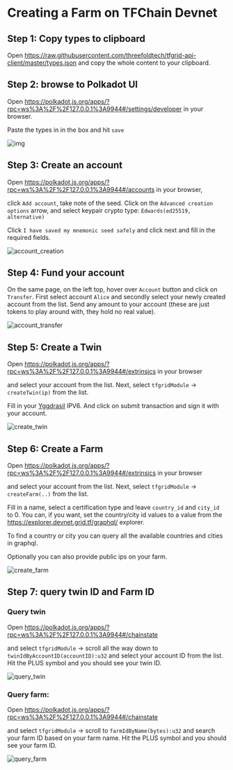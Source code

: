 # Creating a Farm on TFChain Devnet

## Step 1: Copy types to clipboard

Open https://raw.githubusercontent.com/threefoldtech/tfgrid-api-client/master/types.json and copy the whole content to your clipboard.

## Step 2: browse to Polkadot UI

Open https://polkadot.js.org/apps/?rpc=ws%3A%2F%2F127.0.0.1%3A9944#/settings/developer in your browser.


Paste the types in in the box and hit `save`

![img](img/copy_types_1.jpg)

## Step 3: Create an account

Open https://polkadot.js.org/apps/?rpc=ws%3A%2F%2F127.0.0.1%3A9944#/accounts in your browser, 

click `Add account`, take note of the seed. Click on the `Advanced creation options` arrow, and select keypair crypto type: `Edwards(ed25519, alternative)`

Click `I have saved my mnemonic seed safely` and click next and fill in the required fields.

![account_creation](img/account_create_1.jpg)

## Step 4: Fund your account

On the same page, on the left top, hover over `Account` button and click on `Transfer`. First select account `Alice` and secondly select your newly created account from the list. Send any amount to your account (these are just tokens to play around with, they hold no real value).

![account_transfer](img/account_transfer_1.jpg)

## Step 5: Create a Twin

Open https://polkadot.js.org/apps/?rpc=ws%3A%2F%2F127.0.0.1%3A9944#/extrinsics in your browser 

and select your account from the list. Next, select `tfgridModule` -> `createTwin(ip)` from the list.

Fill in your [Yggdrasil](https://github.com/yggdrasil-network/yggdrasil-go) IPV6. And click on submit transaction and sign it with your account.

![create_twin](img/create_twin_1.jpg)

## Step 6: Create a Farm

Open https://polkadot.js.org/apps/?rpc=ws%3A%2F%2F127.0.0.1%3A9944#/extrinsics in your browser 

and select your account from the list. Next, select `tfgridModule` -> `createFarm(..)` from the list.

Fill in a name, select a certification type and leave `country_id` and `city_id` to 0. You can, if you want, set the country/city id values to a value from the https://explorer.devnet.grid.tf/graphql/ explorer. 

To find a country or city you can query all the available countries and cities in graphql.

Optionally you can also provide public ips on your farm.

![create_farm](img/create_farm_1.jpg)

## Step 7: query twin ID and Farm ID

### Query twin

Open https://polkadot.js.org/apps/?rpc=ws%3A%2F%2F127.0.0.1%3A9944#/chainstate 

and select `tfgridModule` -> scroll all the way down to `twinIdByAccountID(accountID):u32` and select your account ID from the list. Hit the PLUS symbol and you should see your twin ID.

![query_twin](img/query_twin_1.jpg)

### Query farm:

Open https://polkadot.js.org/apps/?rpc=ws%3A%2F%2F127.0.0.1%3A9944#/chainstate 

and select `tfgridModule` -> scroll to `farmIdByName(bytes):u32` and search your farm ID based on your farm name. Hit the PLUS symbol and you should see your farm ID.

![query_farm](img/query_farm_1.jpg)